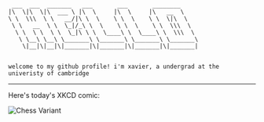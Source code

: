 ```
 ___  ___  _______   ___       ___       ________     
|\  \|\  \|\  ___ \ |\  \     |\  \     |\   __  \    
\ \  \\\  \ \   __/|\ \  \    \ \  \    \ \  \|\  \   
 \ \   __  \ \  \_|/_\ \  \    \ \  \    \ \  \\\  \  
  \ \  \ \  \ \  \_|\ \ \  \____\ \  \____\ \  \\\  \ 
   \ \__\ \__\ \_______\ \_______\ \_______\ \_______\
    \|__|\|__|\|_______|\|_______|\|_______|\|_______|
                                                      
                                                      
welcome to my github profile! i'm xavier, a undergrad at the univeristy of cambridge
```

----- 
Here's today's XKCD comic: 

<!-- XKCD -->
![Chess Variant](https://imgs.xkcd.com/comics/chess_variant.png)
<!-- END XKCD -->
